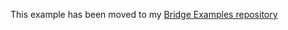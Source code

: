 This example has been moved to my [Bridge Examples repository](https://github.com/tigoe/BridgeExamples)